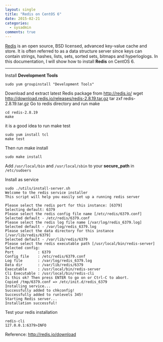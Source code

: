 ```yaml
---
layout: single
title: "Redis on CentOS 6"
date: 2015-02-21
categories:
  - sysadmin
comments: true
---
```


[Redis](http://redis.io/) is an open source, BSD licensed, advanced key-value cache and store. It is often referred to as a data structure server since keys can contain strings, hashes, lists, sets, sorted sets, bitmaps and hyperloglogs. In this documentation, I will show how to install **Redis** on CentOS 6.

---

Install **Development Tools**

    sudo yum groupinstall "Development Tools"

Download and extract latest Redis package from <http://redis.io/>
wget <http://download.redis.io/releases/redis-2.8.19.tar.gz>
tar zxf redis-2.8.19.tar.gz
Go to redis directory and run make

    cd redis-2.8.19
    make

it is a good idea to run make test

    sudo yum install tcl
    make test

Then run make install

    sudo make install

Add `/usr/local/bin` and `/usr/local/sbin` to your **secure_path** in `/etc/sudoers`

Install as service

    sudo ./utils/install-server.sh
    Welcome to the redis service installer
    This script will help you easily set up a running redis server

    Please select the redis port for this instance: [6379]
    Selecting default: 6379
    Please select the redis config file name [/etc/redis/6379.conf]
    Selected default - /etc/redis/6379.conf
    Please select the redis log file name [/var/log/redis_6379.log]
    Selected default - /var/log/redis_6379.log
    Please select the data directory for this instance [/var/lib/redis/6379]
    Selected default - /var/lib/redis/6379
    Please select the redis executable path [/usr/local/bin/redis-server]
    Selected config:
    Port           : 6379
    Config file    : /etc/redis/6379.conf
    Log file       : /var/log/redis_6379.log
    Data dir       : /var/lib/redis/6379
    Executable     : /usr/local/bin/redis-server
    Cli Executable : /usr/local/bin/redis-cli
    Is this ok? Then press ENTER to go on or Ctrl-C to abort.
    Copied /tmp/6379.conf => /etc/init.d/redis_6379
    Installing service...
    Successfully added to chkconfig!
    Successfully added to runlevels 345!
    Starting Redis server...
    Installation successful!

Test your redis installation

    redis-cli
    127.0.0.1:6379>INFO

Reference: <http://redis.io/download>
